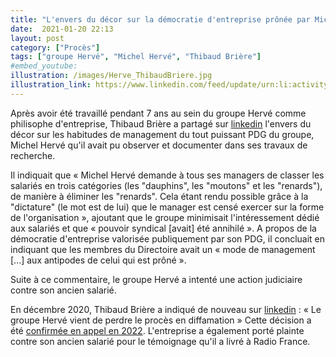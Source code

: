 ```yaml
---
title: "L'envers du décor sur la démocratie d'entreprise prônée par Michel Hervé"
date:  2021-01-20 22:13
layout: post
category: ["Procès"]
tags: ["groupe Hervé", "Michel Hervé", "Thibaud Brière"]
#embed_youtube:
illustration: /images/Herve_ThibaudBriere.jpg
illustration_link: https://www.linkedin.com/feed/update/urn:li:activity:6745319564990550016/
---
```


Après avoir été travaillé pendant 7 ans au sein du groupe Hervé comme philisophe d'entreprise, Thibaud Brière a partagé sur [linkedin](https://www.linkedin.com/posts/christophethuillieragesys_lentreprise-lib%C3%A9r%C3%A9e-repenser-le-mod%C3%A8le-activity-6535882086409089024-Mb-K/) l'envers du décor sur les habitudes de management du tout puissant PDG du groupe, Michel Hervé qu'il avait pu observer et documenter dans ses travaux de recherche.

Il indiquait que « Michel Hervé demande à tous ses managers de classer les salariés en trois catégories (les "dauphins", les "moutons" et les "renards"), de manière à éliminer les "renards". Cela étant rendu possible grâce à la "dictature" (le mot est de lui) que le manager est censé exercer sur la forme de l'organisation », ajoutant que le groupe minimisait l'intéressement dédié aux salariés et que « pouvoir syndical [avait] été annihilé ». A propos de la démocratie d'entreprise valorisée publiquement par son PDG, il concluait en indiquant que les membres du Directoire avait un « mode de management [...] aux antipodes de celui qui est prôné ».

Suite à ce commentaire, le groupe Hervé a intenté une action judiciaire contre son ancien salarié.

En décembre 2020, Thibaud Brière a indiqué de nouveau sur [linkedin](https://www.linkedin.com/feed/update/urn:li:activity:6745319564990550016/) : « Le groupe Hervé vient de perdre le procès en diffamation » Cette décision a été [confirmée en appel en 2022](https://www.linkedin.com/feed/update/urn:li:activity:6935243042459148288/). L'entreprise a également porté plainte contre son ancien salarié pour le témoignage qu'il a livré à Radio France.
